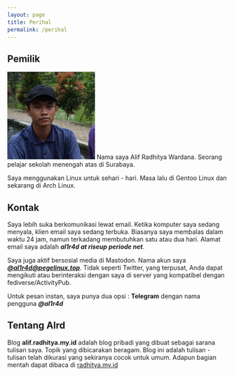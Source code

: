 ```yaml
---
layout: page
title: Perihal
permalink: /perihal
---
```

## Pemilik
<img class="kanan" style="max-width: 200px;" src="/media/author.jpg">
Nama saya Alif Radhitya Wardana. Seorang pelajar sekolah menengah atas di Surabaya.

Saya menggunakan Linux untuk sehari - hari. Masa lalu di Gentoo Linux dan sekarang di Arch Linux.

## Kontak

Saya lebih suka berkomunikasi lewat email. Ketika komputer saya sedang menyala, klien email saya sedang terbuka. Biasanya saya membalas dalam waktu 24 jam, namun terkadang membutuhkan satu atau dua hari. Alamat email saya adalah ***al1r4d at riseup periode net***. 

Saya juga aktif bersosial media di Mastodon. Nama akun saya [***@al1r4d@pegelinux.top***](https://pegelinux.top/@al1r4d). Tidak seperti Twitter, yang terpusat, Anda dapat mengikuti atau berinteraksi dengan saya di server yang kompatibel dengan fediverse/ActivityPub.

Untuk pesan instan, saya punya dua opsi : **Telegram** dengan nama pengguna ***@al1r4d***

## Tentang Alrd
Blog **alif.radhitya.my.id** adalah blog pribadi yang dibuat sebagai sarana tulisan saya. Topik yang dibicarakan beragam. Blog ini adalah tulisan - tulisan telah dikurasi yang sekiranya cocok untuk umum. Adapun bagian mentah dapat dibaca di [radhitya.my.id](https://radhitya.my.id)
